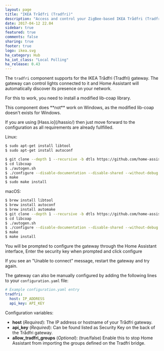 ```yaml
---
layout: page
title: "IKEA Trådfri (Tradfri)"
description: "Access and control your ZigBee-based IKEA Trådfri (Tradfri) devices."
date: 2017-04-12 22.04
sidebar: true
featured: true
comments: false
sharing: true
footer: true
logo: ikea.svg
ha_category: Hub
ha_iot_class: "Local Polling"
ha_release: 0.43
---
```


The `tradfri` component supports for the IKEA Trådfri (Tradfri) gateway. The gateway can control lights connected to it and Home Assistant will automatically discover its presence on your network. 

For this to work, you need to install a modified lib-coap library.

<p class='note warning'>
This component does **not** work on Windows, as the modified lib-coap doesn't exists for Windows.
</p>
<p class='note'>
If you are using [Hass.io](/hassio/) then just move forward to the configuration as all requirements are already fullfilled.
</p>

Linux:

```bash
$ sudo apt-get install libtool
$ sudo apt-get install autoconf

$ git clone --depth 1 --recursive -b dtls https://github.com/home-assistant/libcoap.git
$ cd libcoap
$ ./autogen.sh
$ ./configure --disable-documentation --disable-shared --without-debug CFLAGS="-D COAP_DEBUG_FD=stderr"
$ make
$ sudo make install
```

macOS:

```bash
$ brew install libtool
$ brew install autoconf
$ brew install automake
$ git clone --depth 1 --recursive -b dtls https://github.com/home-assistant/libcoap.git
$ cd libcoap
$ ./autogen.sh
$ ./configure --disable-documentation --disable-shared --without-debug CFLAGS="-D COAP_DEBUG_FD=stderr"
$ make
$ make install
```
You will be prompted to configure the gateway through the Home Assistant interface, Enter the security key when prompted and click configure

<p class='note'>
If you see an "Unable to connect" message, restart the gateway and try again.
</p>

The gateway can also be manually configured by adding the following lines to your `configuration.yaml` file:

```yaml
# Example configuration.yaml entry
tradfri:
  host: IP_ADDRESS
  api_key: API_KEY
```

Configuration variables:

 - **host** (*Required*): The IP address or hostname of your Trådfri gateway.
 - **api_key** (*Required*): Can be found listed as Security Key on the back of the Trådfri gateway.
 - **allow_tradfri_groups** (*Optional*): (true/false) Enable this to stop Home Assistant from importing the groups defined on the Tradfri bridge.
